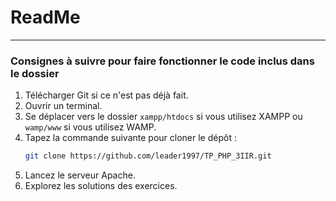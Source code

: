 # ReadMe

---

### Consignes à suivre pour faire fonctionner le code inclus dans le dossier

1. Télécharger Git si ce n'est pas déjà fait.
2. Ouvrir un terminal.
3. Se déplacer vers le dossier `xampp/htdocs` si vous utilisez XAMPP ou `wamp/www` si vous utilisez WAMP.
4. Tapez la commande suivante pour cloner le dépôt :
   ```bash
   git clone https://github.com/leader1997/TP_PHP_3IIR.git

5. Lancez le serveur Apache.
6. Explorez les solutions des exercices.